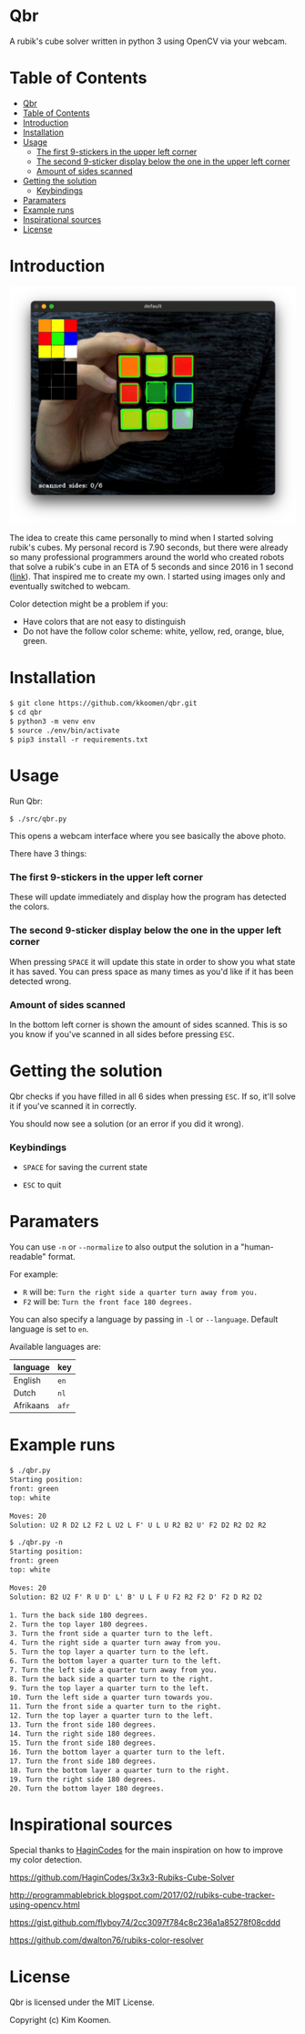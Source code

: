 # Qbr

A rubik's cube solver written in python 3 using OpenCV via your webcam.

# Table of Contents

- [Qbr](#qbr)
- [Table of Contents](#table-of-contents)
- [Introduction](#introduction)
- [Installation](#installation)
- [Usage](#usage)
    + [The first 9-stickers in the upper left corner](#the-first-9-stickers-in-the-upper-left-corner)
    + [The second 9-sticker display below the one in the upper left corner](#the-second-9-sticker-display-below-the-one-in-the-upper-left-corner)
    + [Amount of sides scanned](#amount-of-sides-scanned)
- [Getting the solution](#getting-the-solution)
    + [Keybindings](#keybindings)
- [Paramaters](#paramaters)
- [Example runs](#example-runs)
- [Inspirational sources](#inspirational-sources)
- [License](#license)

# Introduction

![demo](demo.jpg)

The idea to create this came personally to mind when I started solving rubik's
cubes.  My personal record is 7.90 seconds, but there were already so many
professional programmers around the world who created robots that solve a
rubik's cube in an ETA of 5 seconds and since 2016 in 1 second
([link](https://www.youtube.com/watch?v=ixTddQQ2Hs4)).
That inspired me to create my own. I started using images only and eventually switched to webcam.

Color detection might be a problem if you:
- Have colors that are not easy to distinguish
- Do not have the follow color scheme: white, yellow, red, orange, blue, green.

# Installation

```
$ git clone https://github.com/kkoomen/qbr.git
$ cd qbr
$ python3 -m venv env
$ source ./env/bin/activate
$ pip3 install -r requirements.txt
```

# Usage

Run Qbr:

```
$ ./src/qbr.py
```

This opens a webcam interface where you see basically the above photo.

There have 3 things:

### The first 9-stickers in the upper left corner

These will update immediately and display how the program has detected the colors.

### The second 9-sticker display below the one in the upper left corner

When pressing `SPACE` it will update this state in order to show you what state
it has saved. You can press space as many times as you'd like if it has been
detected wrong.

### Amount of sides scanned

In the bottom left corner is shown the amount of sides scanned. This is so you
know if you've scanned in all sides before pressing `ESC`.

# Getting the solution

Qbr checks if you have filled in all 6 sides when pressing `ESC`. If so, it'll
solve it if you've scanned it in correctly.

You should now see a solution (or an error if you did it wrong).

### Keybindings

- `SPACE` for saving the current state

- `ESC` to quit

# Paramaters

You can use `-n` or `--normalize` to also output the solution in a "human-readable" format.

For example:

* `R` will be: `Turn the right side a quarter turn away from you.`
* `F2` will be: `Turn the front face 180 degrees.`

You can also specify a language by passing in `-l` or `--language`. Default language
is set to `en`.

Available languages are:

| language  |  key  |
| ---       |  ---  |
| English   | `en`  |
| Dutch     | `nl`  |
| Afrikaans | `afr` |

# Example runs

```
$ ./qbr.py
Starting position:
front: green
top: white

Moves: 20
Solution: U2 R D2 L2 F2 L U2 L F' U L U R2 B2 U' F2 D2 R2 D2 R2
```

```
$ ./qbr.py -n
Starting position:
front: green
top: white

Moves: 20
Solution: B2 U2 F' R U D' L' B' U L F U F2 R2 F2 D' F2 D R2 D2

1. Turn the back side 180 degrees.
2. Turn the top layer 180 degrees.
3. Turn the front side a quarter turn to the left.
4. Turn the right side a quarter turn away from you.
5. Turn the top layer a quarter turn to the left.
6. Turn the bottom layer a quarter turn to the left.
7. Turn the left side a quarter turn away from you.
8. Turn the back side a quarter turn to the right.
9. Turn the top layer a quarter turn to the left.
10. Turn the left side a quarter turn towards you.
11. Turn the front side a quarter turn to the right.
12. Turn the top layer a quarter turn to the left.
13. Turn the front side 180 degrees.
14. Turn the right side 180 degrees.
15. Turn the front side 180 degrees.
16. Turn the bottom layer a quarter turn to the left.
17. Turn the front side 180 degrees.
18. Turn the bottom layer a quarter turn to the right.
19. Turn the right side 180 degrees.
20. Turn the bottom layer 180 degrees.
```

# Inspirational sources

Special thanks to [HaginCodes](https://github.com/HaginCodes) for the main
inspiration on how to improve my color detection.

https://github.com/HaginCodes/3x3x3-Rubiks-Cube-Solver

http://programmablebrick.blogspot.com/2017/02/rubiks-cube-tracker-using-opencv.html

https://gist.github.com/flyboy74/2cc3097f784c8c236a1a85278f08cddd

https://github.com/dwalton76/rubiks-color-resolver

# License

Qbr is licensed under the MIT License.

Copyright (c) Kim Koomen.
